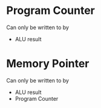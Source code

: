 # Program Counter
Can only be written to by
- ALU result

# Memory Pointer
Can only be written to by
- ALU result
- Program Counter
